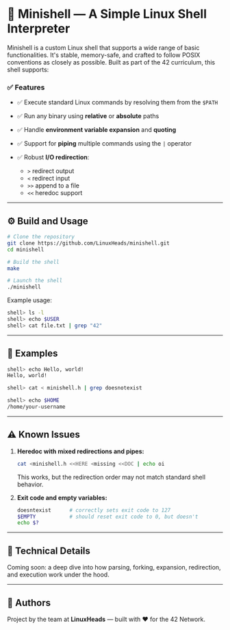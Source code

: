 # 🐚 Minishell — A Simple Linux Shell Interpreter

Minishell is a custom Linux shell that supports a wide range of basic functionalities. It's stable, memory-safe, and crafted to follow POSIX conventions as closely as possible. Built as part of the 42 curriculum, this shell supports:

### ✅ Features

* ✅ Execute standard Linux commands by resolving them from the `$PATH`
* ✅ Run any binary using **relative** or **absolute** paths
* ✅ Handle **environment variable expansion** and **quoting**
* ✅ Support for **piping** multiple commands using the `|` operator
* ✅ Robust **I/O redirection**:

  * `>` redirect output
  * `<` redirect input
  * `>>` append to a file
  * `<<` heredoc support

---

## ⚙️ Build and Usage

```bash
# Clone the repository
git clone https://github.com/LinuxHeads/minishell.git
cd minishell

# Build the shell
make

# Launch the shell
./minishell
```

Example usage:

```bash
shell> ls -l
shell> echo $USER
shell> cat file.txt | grep "42"
```

---

## 📌 Examples

```bash
shell> echo Hello, world!
Hello, world!

shell> cat < minishell.h | grep doesnotexist

shell> echo $HOME
/home/your-username
```

---

## ⚠️ Known Issues

1. **Heredoc with mixed redirections and pipes:**

   ```bash
   cat <minishell.h <<HERE <missing <<DOC | echo oi
   ```

   This works, but the redirection order may not match standard shell behavior.

2. **Exit code and empty variables:**

   ```bash
   doesntexist      # correctly sets exit code to 127
   $EMPTY           # should reset exit code to 0, but doesn't
   echo $?
   ```

---

## 🔧 Technical Details

Coming soon: a deep dive into how parsing, forking, expansion, redirection, and execution work under the hood.

---

## 👥 Authors

Project by the team at **LinuxHeads** — built with ❤️ for the 42 Network.
